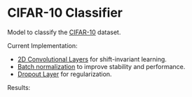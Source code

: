 ﻿# CIFAR-10 Classifier

Model to classify the [CIFAR-10](https://www.cs.toronto.edu/~kriz/cifar.html) dataset.

Current Implementation:
 - [2D Convolutional Layers](https://en.wikipedia.org/wiki/Convolutional_neural_network) for shift-invariant learning.
 - [Batch normalization](https://en.wikipedia.org/wiki/Batch_normalization) to improve stability and performance.
 - [Dropout Layer](https://en.wikipedia.org/wiki/Dilution_(neural_networks)) for regularization.

Results:

